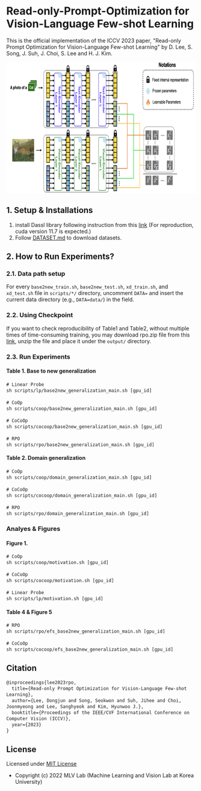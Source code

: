 # Read-only-Prompt-Optimization for Vision-Language Few-shot Learning

This is the official implementation of the ICCV 2023 paper, "Read-only Prompt Optimization for Vision-Language Few-shot Learning" by D. Lee, S. Song, J. Suh, J. Choi, S. Lee and H. J. Kim.


<img src="figures/figure.png" width="800" height="350">

## 1. Setup & Installations
1. install Dassl library following instruction from this [link](https://github.com/KaiyangZhou/Dassl.pytorch#installation) (For reproduction, cuda version 11.7 is expected.)
2. Follow [DATASET.md](https://github.com/dongdori/Read-only-Prompt-Optimization/blob/main/DATASETS.md) to download datasets.

## 2. How to Run Experiments?

### 2.1. Data path setup
For every ```base2new_train.sh```, ```base2new_test.sh```, ```xd_train.sh```, and ```xd_test.sh```  file in ```scripts/*/``` directory, uncomment ```DATA=``` and insert the current data directory (e.g., ```DATA=data/```) in the field.


### 2.2. Using Checkpoint
If you want to check reproducibility of Table1 and Table2, without multiple times of time-consuming training,
you may download rpo.zip file from this [link](https://drive.google.com/file/d/1LUEzIJ-_Nv7Le9NW8IIocYw_13uAzXq7/view?usp=share_link), unzip the file and place it under the ```output/``` directory.

### 2.3. Run Experiments
#### Table 1. Base to new generalization 

```
# Linear Probe
sh scripts/lp/base2new_generalization_main.sh [gpu_id]

# CoOp
sh scripts/coop/base2new_generalization_main.sh [gpu_id]

# CoCoOp
sh scripts/cocoop/base2new_generalization_main.sh [gpu_id]

# RPO
sh scripts/rpo/base2new_generalization_main.sh [gpu_id]
```

#### Table 2. Domain generalization
```
# CoOp
sh scripts/coop/domain_generalization_main.sh [gpu_id]

# CoCoOp
sh scripts/cocoop/domain_generalization_main.sh [gpu_id]

# RPO
sh scripts/rpo/domain_generalization_main.sh [gpu_id]
```

### Analyes & Figures

#### Figure 1.
```
# CoOp
sh scripts/coop/motivation.sh [gpu_id]

# CoCoOp
sh scripts/cocoop/motivation.sh [gpu_id]

# Linear Probe
sh scripts/lp/motivation.sh [gpu_id]
```



#### Table 4 & Figure 5
```
# RPO
sh scripts/rpo/efs_base2new_generalization_main.sh [gpu_id]

# CoCoOp
sh scripts/cocoop/efs_base2new_generalization_main.sh [gpu_id]
```

## Citation
```
@inproceedings{lee2023rpo,
  title={Read-only Prompt Optimization for Vision-Language Few-shot Learning},
  author={Lee, Dongjun and Song, Seokwon and Suh, Jihee and Choi, Joonmyeong and Lee, Sanghyeok and Kim, Hyunwoo J.},
  booktitle={Proceedings of the IEEE/CVF International Conference on Computer Vision (ICCV)},
  year={2023}
}
```

## License
Licensed under [MIT License](LICENSE)
* Copyright (c) 2022 MLV Lab (Machine Learning and Vision Lab at Korea University)